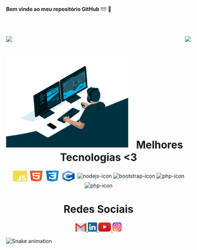
**Bem vindo ao meu repositório GitHub** !!!! 👋 <br><br><br><br>


<div>
   <img height="180em" src="https://github-readme-stats.vercel.app/api?username=HelioTavaresBatalha&show_icons=true&theme=great-gatsby&include_all_commits=true&count_private=true"/>

  <img align="right" height="180em" src="https://github-readme-stats.vercel.app/api/top-langs/?username=HelioTavaresBatalha&layout=compact&langs_count=16&theme=great-gatsby" />

</div>
<br>

<div  align="center"> 
    <div style="display: inline_block"><br>
      <img align="left" height="250" alt="coding-time" src="code.gif"><br><br><br><br><br><br><br><br><br><br><br>
      <h1 align="center">Melhores Tecnologias <3</h1>
        <img align="center" height="30" width="40" alt="js-icon"  src="https://raw.githubusercontent.com/devicons/devicon/master/icons/javascript/javascript-plain.svg">
    <img align="center" height="30" width="40" alt="html-icon" src="https://raw.githubusercontent.com/devicons/devicon/master/icons/html5/html5-original.svg">
    <img align="center" height="30" width="40" alt="css-icon" src="https://raw.githubusercontent.com/devicons/devicon/master/icons/css3/css3-original.svg">
    <img align="center" height="30" width="40" alt="c-icon" src="https://raw.githubusercontent.com/devicons/devicon/master/icons/c/c-original.svg">
     <img align="center" height="30" width="40" alt="nodejs-icon" src="https://raw.githubusercontent.com/jmnote/z-icons/master/svg/cpp.svg">
        <img align="center" height="30" width="40" alt="bootstrap-icon" src="https://raw.githubusercontent.com/jmnote/z-icons/master/svg/bootstrap.svg">
        <img align="center" height="30" width="40" alt="php-icon" src="https://raw.githubusercontent.com/jmnote/z-icons/master/svg/php.svg">
        <img align="center" height="30" width="40" alt="php-icon" src="https://raw.githubusercontent.com/jmnote/z-icons/master/svg/git.svg">
     </div>  
      <h1 align="center">Redes Sociais</h1>
      <a href = "mailto: h.d.t.batalha@gmail.com">
      <img width="30" src="gmail.svg">
    </a>
      <a href = "https://www.linkedin.com/in/hélio-batalha-51a580276//">
      <img width="25" src="linkedin.svg">
    </a>
      <a href = "https://www.youtube.com">
      <img width="35" src="youtube.svg">
    </a>
      <a href = "https://www.instagram.com">
      <img width="25" src="instagram.png">
    </a>
</div> 
  
  
  ![Snake animation](https://github.com/LuigiGF/LuigiGF/blob/output/github-contribution-grid-snake.svg)
 
